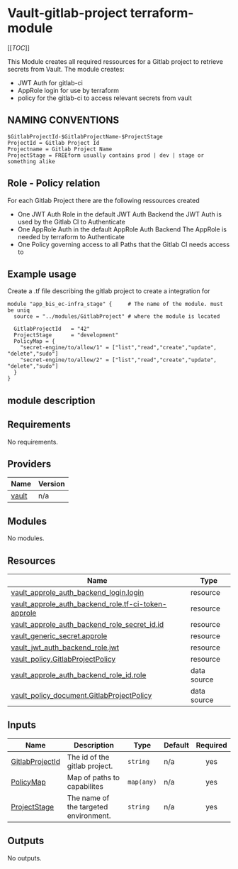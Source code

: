 # Vault-gitlab-project terraform-module

[[_TOC_]]

This Module creates all required ressources for a Gitlab project to retrieve secrets from Vault.
The module creates:

- JWT Auth for gitlab-ci
- AppRole login for use by terraform
- policy for the gitlab-ci to access relevant secrets from vault

## NAMING CONVENTIONS

```preformated
$GitlabProjectId-$GitlabProjectName-$ProjectStage
ProjectId = Gitlab Project Id
Projectname = Gitlab Project Name
ProjectStage = FREEform usually contains prod | dev | stage or something alike
```

## Role - Policy relation

For each Gitlab Project there are the following ressources created

- One JWT Auth Role in the default JWT Auth Backend
 the JWT Auth is used by the Gitlab CI to Authenticate
- One AppRole Auth in the default AppRole Auth Backend
 The AppRole is needed by terraform to Authenticate
- One Policy governing access to all Paths that the Gitlab CI needs access to

## Example usage

Create a .tf file describing the gitlab project to create a integration for

```hcl
module "app_bis_ec-infra_stage" {     # The name of the module. must be uniq
  source = "../modules/GitlabProject" # where the module is located

  GitlabProjectId   = "42"
  ProjectStage      = "development"
  PolicyMap = {
    "secret-engine/to/allow/1" = ["list","read","create","update", "delete","sudo"]
    "secret-engine/to/allow/2" = ["list","read","create","update", "delete","sudo"]
  }
}
```

## module description

## Requirements

No requirements.

## Providers

| Name | Version |
|------|---------|
| <a name="provider_vault"></a> [vault](#provider\_vault) | n/a |

## Modules

No modules.

## Resources

| Name | Type |
|------|------|
| [vault_approle_auth_backend_login.login](https://registry.terraform.io/providers/hashicorp/vault/latest/docs/resources/approle_auth_backend_login) | resource |
| [vault_approle_auth_backend_role.tf-ci-token-approle](https://registry.terraform.io/providers/hashicorp/vault/latest/docs/resources/approle_auth_backend_role) | resource |
| [vault_approle_auth_backend_role_secret_id.id](https://registry.terraform.io/providers/hashicorp/vault/latest/docs/resources/approle_auth_backend_role_secret_id) | resource |
| [vault_generic_secret.approle](https://registry.terraform.io/providers/hashicorp/vault/latest/docs/resources/generic_secret) | resource |
| [vault_jwt_auth_backend_role.jwt](https://registry.terraform.io/providers/hashicorp/vault/latest/docs/resources/jwt_auth_backend_role) | resource |
| [vault_policy.GitlabProjectPolicy](https://registry.terraform.io/providers/hashicorp/vault/latest/docs/resources/policy) | resource |
| [vault_approle_auth_backend_role_id.role](https://registry.terraform.io/providers/hashicorp/vault/latest/docs/data-sources/approle_auth_backend_role_id) | data source |
| [vault_policy_document.GitlabProjectPolicy](https://registry.terraform.io/providers/hashicorp/vault/latest/docs/data-sources/policy_document) | data source |

## Inputs

| Name | Description | Type | Default | Required |
|------|-------------|------|---------|:--------:|
| <a name="input_GitlabProjectId"></a> [GitlabProjectId](#input\_GitlabProjectId) | The id of the gitlab project. | `string` | n/a | yes |
| <a name="input_PolicyMap"></a> [PolicyMap](#input\_PolicyMap) | Map of paths to capabilites | `map(any)` | n/a | yes |
| <a name="input_ProjectStage"></a> [ProjectStage](#input\_ProjectStage) | The name of the targeted environment. | `string` | n/a | yes |

## Outputs

No outputs.